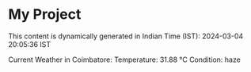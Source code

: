 # My Project

This content is dynamically generated in Indian Time (IST): 2024-03-04 20:05:36 IST


Current Weather in Coimbatore:
Temperature: 31.88 °C
Condition: haze
